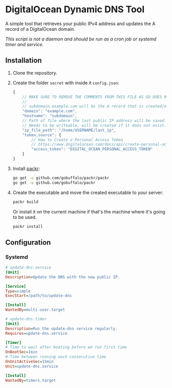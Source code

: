 # DigitalOcean Dynamic DNS Tool

A simple tool that retrieves your public IPv4 address and updates the A record of a DigitalOcean domain.

_This script is not a daemon and should be run as a cron job or systemd timer and service._

## Installation

1. Clone the repository.
2. Create the folder `secret` with inside it `config.json`:

    ```javascript
    {
        // MAKE SURE TO REMOVE THE COMMENTS FROM THIS FILE AS GO DOES NOT PARSE COMMENTS.
        //
        // subdomain.example.com will be the A record that is created/edited.
        "domain": "example.com",
        "hostname": "subdomain",
        // Path of file where the last public IP address will be saved.
        // Needs to be writeable, will be created if it does not exist.
        "ip_file_path": "/home/USERNAME/last_ip",
        "token_source": {
            // How to Create a Personal Access Token
            // https://www.digitalocean.com/docs/api/create-personal-access-token/
            "access_token": "DIGITAL_OCEAN_PERSONAL_ACCESS_TOKEN"
        }
    }
    ```


3. Install [packr](https://github.com/gobuffalo/packr):
    ```bash
    go get -u github.com/gobuffalo/packr/packr
    go get -u github.com/gobuffalo/packr
    ```

4. Create the executable and move the created executable to your server:
    ```bash
    packr build
    ```

    Or install it on the current machine if that's the machine where it's going to be used.
    ```bash
    packr install
    ```

## Configuration

### Systemd

```ini
# update-dns.service
[Unit]
Description=Update the DNS with the new public IP.

[Service]
Type=simple
ExecStart=/path/to/update-dns

[Install]
WantedBy=multi-user.target

```

```ini
# update-dns.timer
[Unit]
Description=Run the update-dns service regularly.
Requires=update-dns.service

[Timer]
# Time to wait after booting before we run first time
OnBootSec=1min
# Time between running each consecutive time
OnUnitActiveSec=15min
Unit=update-dns.service

[Install]
WantedBy=timers.target
```

